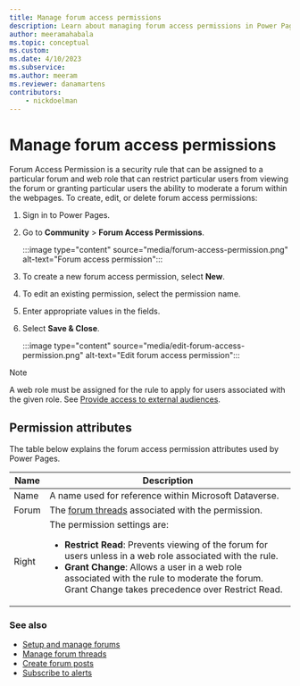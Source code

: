 ```yaml
---
title: Manage forum access permissions
description: Learn about managing forum access permissions in Power Pages.
author: meeramahabala
ms.topic: conceptual
ms.custom: 
ms.date: 4/10/2023
ms.subservice: 
ms.author: meeram
ms.reviewer: danamartens
contributors:
    - nickdoelman
---
```


# Manage forum access permissions

Forum Access Permission is a security rule that can be assigned to a particular forum and web role that can restrict particular users from viewing the forum or granting particular users the ability to moderate a forum within the webpages. To create, edit, or delete forum access permissions:

1. Sign in to Power Pages.

1. Go to **Community** > **Forum Access Permissions**.

    :::image type="content" source="media/forum-access-permission.png" alt-text="Forum access permission":::

1. To create a new forum access permission, select **New**.

1. To edit an existing permission, select the permission name.

1. Enter appropriate values in the fields.

1. Select **Save & Close**.

    :::image type="content" source="media/edit-forum-access-permission.png" alt-text="Edit forum access permission":::

> [!NOTE]
> A web role must be assigned for the rule to apply for users associated with the given role. See [Provide access to external audiences](../../security/external-access.md).

## Permission attributes

The table below explains the forum access permission attributes used by Power Pages.

|Name     |Description                                                                        |
|---------|-----------------------------------------------------------------------------------|
|Name     |A name used for reference within Microsoft Dataverse.                              |
|Forum    |The [forum threads](manage-forum-threads.md) associated with the permission.       |
|Right    |The permission settings are:<br /><ul><li>**Restrict Read**: Prevents viewing of the forum for users unless in a web role associated with the rule.</li><li>**Grant Change**: Allows a user in a web role associated with the rule to moderate the forum. Grant Change takes precedence over Restrict Read.</li></ul>                                                                 |

### See also

- [Setup and manage forums](setup-manage-forums.md)  
- [Manage forum threads](manage-forum-threads.md)  
- [Create forum posts](create-forum-posts.md)  
- [Subscribe to alerts](subscribe-alerts.md)  
